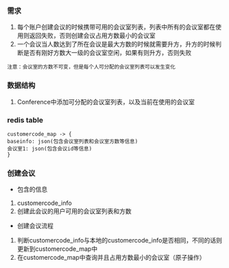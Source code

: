 ### 需求
1. 每个账户创建会议的时候携带可用的会议室列表，列表中所有的会议室都在使用则返回失败，否则创建会议占用方数最小的会议室
2. 一个会议当人数达到了所在会议是最大方数的时候就需要升方，升方的时候判断是否有刚好方数大一级的会议室空闲，如果有则升方，否则失败
```
注意：会议室的方数不可变，但是每个人可分配的会议室列表可以发生变化
```

### 数据结构
1. Conference中添加可分配的会议室列表，以及当前在使用的会议室

### redis table
```
customercode_map -> {
baseinfo: json(包含会议室列表和会议室方数等信息)
会议室1: json(包含会议id等信息)
}
```

### 创建会议
+ 包含的信息
1. customercode_info
2. 创建此会议的用户可用的会议室列表和方数

+ 创建会议流程
1. 判断customercode_info与本地的customercode_info是否相同，不同的话则更新到customercode_map中
2. 在customercode_map中查询并且占用方数最小的会议室（原子操作）

